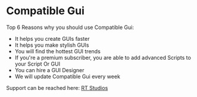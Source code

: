 # Compatible Gui

Top 6 Reasons why you should use Compatible Gui:

- It helps you create GUIs faster
- It helps you make stylish GUIs
- You will find the hottest GUI trends
- If you're a premium subscriber, you are able to add advanced Scripts to your Script Or GUI
- You can hire a GUI Designer
- We will update Compatible Gui every week

Support can be reached here: [RT Studios](https://discord.gg/hetNYfTRSN)

